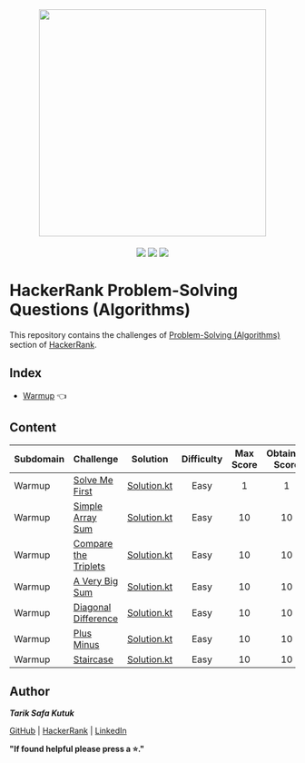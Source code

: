 <div style='float: center; text-align: center; margin-bottom: 20px' align="center">
  <a href='https://www.hackerrank.com/tariksafakutuk' target="_blank">
  <img width="400px" src="https://blog.hackerrank.com/wp-content/uploads/2017/04/logo_HRwordmark2700x670_2-1.png" />
  </a>
</div>

<p align="center">
	<img src="https://img.shields.io/badge/Problems%20Solved-7-brightgreen.svg">
	<img src="https://img.shields.io/badge/Score-61-yellow.svg">
	<img src="https://img.shields.io/badge/Language-Kotlin-blue.svg">
</p>


# HackerRank Problem-Solving Questions (Algorithms)

This repository contains the challenges of [Problem-Solving (Algorithms)](https://www.hackerrank.com/domains/algorithms) section of [HackerRank](https://www.hackerrank.com).


## Index
- [Warmup](https://github.com/tariksafakutuk/HackerRank-Problem-Solving-Algorithms/tree/master/src/main/kotlin/warmup) 👈


## Content
| Subdomain | Challenge | Solution | Difficulty | Max Score | Obtained Score | 
|:----------|:----------|:--------:|:----------:|:---------:|:--------------:|
| Warmup    | [Solve Me First](https://www.hackerrank.com/challenges/solve-me-first/problem) | [Solution.kt](https://github.com/tariksafakutuk/HackerRank-Problem-Solving-Algorithms/blob/master/src/main/kotlin/warmup/solveMeFirst/Solution.kt) | Easy | 1 | 1 |
| Warmup    | [Simple Array Sum](https://www.hackerrank.com/challenges/simple-array-sum/problem) | [Solution.kt](https://github.com/tariksafakutuk/HackerRank-Problem-Solving-Algorithms/blob/master/src/main/kotlin/warmup/simpleArraySum/Solution.kt) | Easy | 10 | 10 |
| Warmup    | [Compare the Triplets](https://www.hackerrank.com/challenges/compare-the-triplets/problem) | [Solution.kt](https://github.com/tariksafakutuk/HackerRank-Problem-Solving-Algorithms/blob/master/src/main/kotlin/warmup/compareTriplets/Solution.kt) | Easy | 10 | 10 |
| Warmup    | [A Very Big Sum](https://www.hackerrank.com/challenges/a-very-big-sum/problem) | [Solution.kt](https://github.com/tariksafakutuk/HackerRank-Problem-Solving-Algorithms/blob/master/src/main/kotlin/warmup/aVeryBigSum/Solution.kt) | Easy | 10 | 10 |
| Warmup    | [Diagonal Difference](https://www.hackerrank.com/challenges/diagonal-difference/problem) | [Solution.kt](https://github.com/tariksafakutuk/HackerRank-Problem-Solving-Algorithms/blob/master/src/main/kotlin/warmup/diagonalDifference/Solution.kt) | Easy | 10 | 10 |
| Warmup    | [Plus Minus](https://www.hackerrank.com/challenges/plus-minus/problem) | [Solution.kt](https://github.com/tariksafakutuk/HackerRank-Problem-Solving-Algorithms/blob/master/src/main/kotlin/warmup/plusMinus/Solution.kt) | Easy | 10 | 10 |
| Warmup    | [Staircase](https://www.hackerrank.com/challenges/staircase/problem) | [Solution.kt](https://github.com/tariksafakutuk/HackerRank-Problem-Solving-Algorithms/blob/master/src/main/kotlin/warmup/staircase/Solution.kt) | Easy | 10 | 10 |


## Author
***Tarik Safa Kutuk***

[GitHub](https://github.com/tariksafakutuk/) | [HackerRank](https://www.hackerrank.com/tariksafakutuk) | [LinkedIn](https://www.linkedin.com/in/tariksafakutuk/)

**"If found helpful please press a ⭐."**